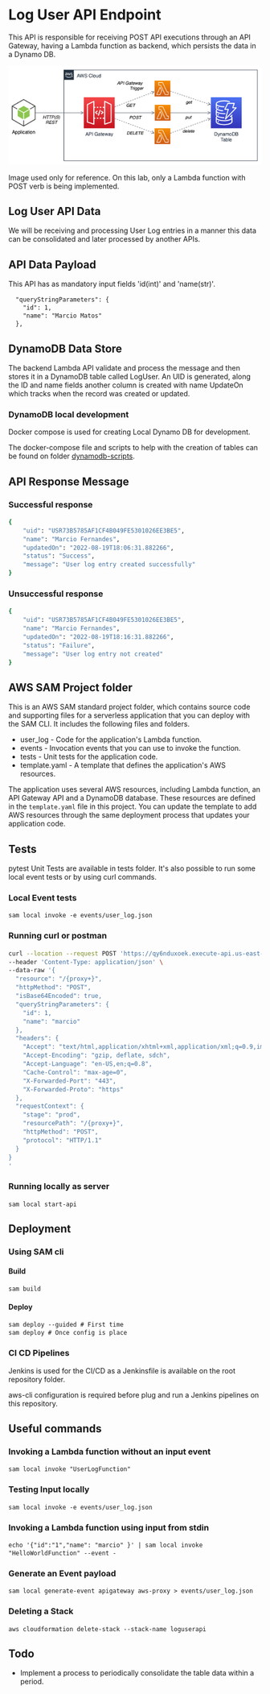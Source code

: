 # Log User API Endpoint

This API is responsible for receiving POST API executions through an API Gateway, having a Lambda function as backend, which persists the data in a Dynamo DB. 

![Application Architecture](docs/architecturemyAPI.png "Application Architecture")
 
Image used only for reference. On this lab, only a Lambda function with POST verb is being implemented.

## Log User API Data

We will be receiving and processing User Log entries in a manner this data can be consolidated and later processed by another APIs.
## API Data Payload

This API has as mandatory input fields 'id(int)' and 'name(str)'. 
```
  "queryStringParameters": {
    "id": 1,
    "name": "Marcio Matos"
  },
```
## DynamoDB Data Store

The backend Lambda API validate and process the message and then stores it in a DynamoDB table called LogUser. An UID is generated, along the ID and name fields another column is created with name UpdateOn which tracks when the record was created or updated. 
### DynamoDB local development

Docker compose is used for creating Local Dynamo DB for development.  

The docker-compose file and scripts to help with the creation of tables can be found on folder [dynamodb-scripts](./dynamodb-scripts).

## API Response Message
### Successful response
```sh
{
    "uid": "USR73B5785AF1CF4B049FE5301026EE3BE5",
    "name": "Marcio Fernandes",
    "updatedOn": "2022-08-19T18:06:31.882266",
    "status": "Success",
    "message": "User log entry created successfully"
}
```
### Unsuccessful response
```sh
{
    "uid": "USR73B5785AF1CF4B049FE5301026EE3BE5",
    "name": "Marcio Fernandes",
    "updatedOn": "2022-08-19T18:16:31.882266",
    "status": "Failure",
    "message": "User log entry not created"
}
```

## AWS SAM Project folder

This is an AWS SAM standard project folder, which contains source code and supporting files for a serverless application that you can deploy with the SAM CLI. It includes the following files and folders.

- user_log - Code for the application's Lambda function.
- events - Invocation events that you can use to invoke the function.
- tests - Unit tests for the application code. 
- template.yaml - A template that defines the application's AWS resources.

The application uses several AWS resources, including Lambda function, an API Gateway API and a DynamoDB database. These resources are defined in the `template.yaml` file in this project. You can update the template to add AWS resources through the same deployment process that updates your application code.

## Tests

pytest Unit Tests are available in tests folder. It's also possible to run some local event tests or by using curl commands.

### Local Event tests

```
sam local invoke -e events/user_log.json

```
### Running curl or postman 
```sh
curl --location --request POST 'https://qy6nduxoek.execute-api.us-east-1.amazonaws.com/Prod/user_log/?id=1&name=Marcio%20Fernandes' \
--header 'Content-Type: application/json' \
--data-raw '{
  "resource": "/{proxy+}",
  "httpMethod": "POST",
  "isBase64Encoded": true,
  "queryStringParameters": {
    "id": 1,
    "name": "marcio"
  },
  "headers": {
    "Accept": "text/html,application/xhtml+xml,application/xml;q=0.9,image/webp,*/*;q=0.8",
    "Accept-Encoding": "gzip, deflate, sdch",
    "Accept-Language": "en-US,en;q=0.8",
    "Cache-Control": "max-age=0",
    "X-Forwarded-Port": "443",
    "X-Forwarded-Proto": "https"
  },
  "requestContext": {
    "stage": "prod",
    "resourcePath": "/{proxy+}",
    "httpMethod": "POST",
    "protocol": "HTTP/1.1"
  }
}
'
```
### Running locally as server 
```
sam local start-api
```
## Deployment 

### Using SAM cli

#### Build

```
sam build
```
#### Deploy 

```
sam deploy --guided # First time
sam deploy # Once config is place  
```

### CI CD Pipelines

Jenkins is used for the CI/CD as a Jenkinsfile is available on the root repository folder. 

aws-cli configuration is required before plug and run a Jenkins pipelines on this repository.

## Useful commands

### Invoking a Lambda function without an input event
```
sam local invoke "UserLogFunction"
```
###  Testing Input locally 
```
sam local invoke -e events/user_log.json
```
### Invoking a Lambda function using input from stdin
```
echo '{"id":"1","name": "marcio" }' | sam local invoke "HelloWorldFunction" --event - 
```
### Generate an Event payload
```
sam local generate-event apigateway aws-proxy > events/user_log.json
```
### Deleting a Stack
```
aws cloudformation delete-stack --stack-name loguserapi
```

## Todo

- Implement a process to periodically consolidate the table data within a period. 